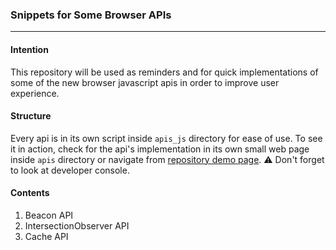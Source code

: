 ### Snippets for Some Browser APIs
---
#### Intention
This repository will be used as reminders and for quick implementations of some of the new browser javascript apis in order to improve user experience.

#### Structure
Every api is in its own script inside `apis_js` directory for ease of use. To see it in action, check for the api's implementation in its own small web page inside `apis` directory or navigate from [repository demo page](https://gunesyu.github.io/browser-api-snippets).
:warning: Don't forget to look at developer console.

#### Contents
1. Beacon API
2. IntersectionObserver API
3. Cache API